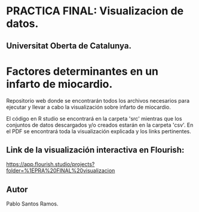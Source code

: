 # PRACTICA FINAL: Visualizacion de datos. 
## Universitat Oberta de Catalunya.

# Factores determinantes en un infarto de miocardio.
Repositorio web donde se encontrarán todos los archivos necesarios para ejecutar y llevar a cabo la visualización sobre infarto de miocardio.

El código en R studio se encontrará en la carpeta 'src' mientras que los conjuntos de datos descargados y/o creados estarán en la carpeta 'csv'. En el PDF se encontrará toda la visualización explicada y los links pertinentes.

## Link de la visualización interactiva en Flourish:
https://app.flourish.studio/projects?folder=%1EPRA%20FINAL%20visualizacion

## Autor
Pablo Santos Ramos.
